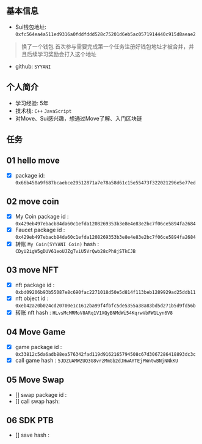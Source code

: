 ## 基本信息
- Sui钱包地址: `0xfc564ea4a511ed9316a0fddfddd528c75201d6eb5ac0571914440c915d8aeae2`
> 换了一个钱包
> 首次参与需要完成第一个任务注册好钱包地址才被合并，并且后续学习奖励会打入这个地址
- github: `SYYANI`

## 个人简介
- 学习经验: 5年
- 技术栈: `C++` `JavaScript`
- 对Move、Sui感兴趣，想通过Move了解、入门区块链

## 任务

##   01 hello move  
- [x] package id: `0x66b450a9f687bcaebce29512871a7e78a58d61c15e55473f322021296e5e77ed`

##   02 move coin
- [x] My Coin package id : `0x429eb497ebacb84da60c1efda1208269353b3e8e4e83e2bc7f06ce5894fa2684`
- [x] Faucet package id : `0x429eb497ebacb84da60c1efda1208269353b3e8e4e83e2bc7f06ce5894fa2684`
- [x] 转账 `My Coin(SYYANI Coin)` hash : `CDyU2igW5gDUV61eoUJZgTviU5VrQwb28cPh8jSTkCJB`

##   03 move NFT
- [x] nft package id : `0xbd09206b93b55087e8c690fac2271018d50e5d814f113beb1289929ad25ddb11`
- [x] nft object id : `0xeb42a20b024cd20700e1c1612ba99f4fbfc5de5355a38a83bd5d271b5d9fd56b`
- [x] 转账 nft hash : `HLvsMcMRMoV8ARq1V1XQyBNMdWi54KqrwVbFW1Lyn6V8`

##   04 Move Game
- [x] game package id : `0x33812c5da6adb88ea576342fad119d9162165794508c67d3067286418893dc3c`
- [x] call game hash : `5JDZUAMWZUQ3G8vrzMmGb2dJHwAYTEjPWntwBNjNNkKU`

##   05 Move Swap
- [] swap package id :
- [] call swap hash:

##   06 SDK PTB
- [] save hash :
